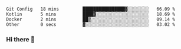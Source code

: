 <!--START_SECTION:waka-->

```text
Git Config   18 mins         ████████████████▓░░░░░░░░   66.09 %
Kotlin       5 mins          ████▓░░░░░░░░░░░░░░░░░░░░   18.69 %
Docker       2 mins          ██▒░░░░░░░░░░░░░░░░░░░░░░   09.14 %
Other        0 secs          ▓░░░░░░░░░░░░░░░░░░░░░░░░   03.02 %
```

<!--END_SECTION:waka-->

### Hi there 👋

<!--
**DnC275/DnC275** is a ✨ _special_ ✨ repository because its `README.md` (this file) appears on your GitHub profile.

Here are some ideas to get you started:

- 🔭 I’m currently working on ...
- 🌱 I’m currently learning ...
- 👯 I’m looking to collaborate on ...
- 🤔 I’m looking for help with ...
- 💬 Ask me about ...
- 📫 How to reach me: ...
- 😄 Pronouns: ...
- ⚡ Fun fact: ...
-->
